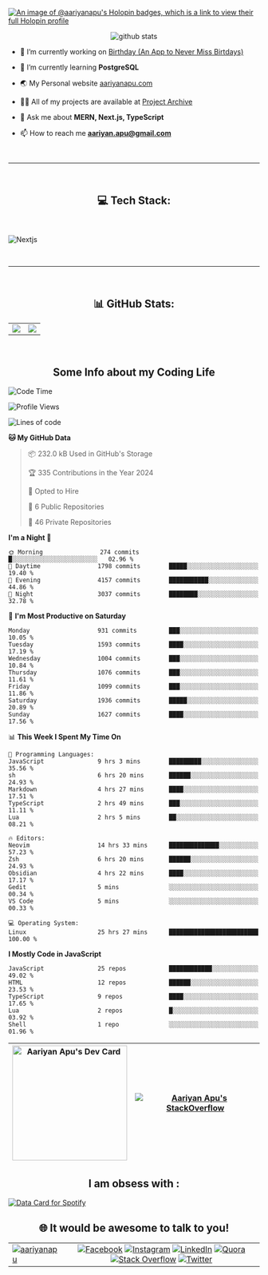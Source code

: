 [![An image of @aariyanapu's Holopin badges, which is a link to view their full Holopin profile](https://holopin.me/aariyanapu)](https://holopin.io/@aariyanapu)

<p align="center"> <img src="https://github-widgetbox.vercel.app/api/profile?username=aariyanapu&data=followers,repositories,stars,commits&theme=nautilus"  alt="github stats" /> </p>

- 🔭 I’m currently working on [Birthday (An App to Never Miss Birtdays)](https://allbirthday.vercel.app/)

- 🌱 I’m currently learning **PostgreSQL**

- 🌏 My Personal website [aariyanapu.com](https://aariyanapu.com/)

- 👨‍💻 All of my projects are available at [Project Archive](https://www.aariyanapu.com/archive)

- 💬 Ask me about **MERN, Next.js, TypeScript**

- 📫 How to reach me **aariyan.apu@gmail.com**

</br>

---

</br>
<h2 align="center"> 💻 Tech Stack: </h2>
</br>

<p align='center'>

<img src="https://skillicons.dev/icons?i=nextjs,vite,react,redux,tailwind,materialui,sass,bootstrap,ts,js,express,nodejs,mongodb,postgres,prisma,redis,html,css,jquery,md,linux,git,docker,github,babel,bash,neovim,vim,ps,postman"
 alt="Nextjs" />

</p>

</br>

---

</br>
<h2 align="center"> 📊 GitHub Stats: </h2>

|                                                                                                                                                            |                                                                                                                   |
| ---------------------------------------------------------------------------------------------------------------------------------------------------------- | :---------------------------------------------------------------------------------------------------------------: |
| ![](https://github-readme-stats.vercel.app/api?username=aariyanapu&theme=material-palenight&hide_border=false&include_all_commits=true&count_private=true) | ![](https://github-readme-streak-stats.herokuapp.com/?user=aariyanapu&theme=material-palenight&hide_border=false) |

<br/>
<h2 align="center"> Some Info about my Coding Life </h2>

<!--START_SECTION:waka-->
![Code Time](http://img.shields.io/badge/Code%20Time-1%2C887%20hrs%2017%20mins-blue)

![Profile Views](http://img.shields.io/badge/Profile%20Views-2-blue)

![Lines of code](https://img.shields.io/badge/From%20Hello%20World%20I%27ve%20Written-1.8%20million%20lines%20of%20code-blue)

**🐱 My GitHub Data** 

> 📦 232.0 kB Used in GitHub's Storage 
 > 
> 🏆 335 Contributions in the Year 2024
 > 
> 💼 Opted to Hire
 > 
> 📜 6 Public Repositories 
 > 
> 🔑 46 Private Repositories 
 > 
**I'm a Night 🦉** 

```text
🌞 Morning                274 commits         █░░░░░░░░░░░░░░░░░░░░░░░░   02.96 % 
🌆 Daytime                1798 commits        █████░░░░░░░░░░░░░░░░░░░░   19.40 % 
🌃 Evening                4157 commits        ███████████░░░░░░░░░░░░░░   44.86 % 
🌙 Night                  3037 commits        ████████░░░░░░░░░░░░░░░░░   32.78 % 
```
📅 **I'm Most Productive on Saturday** 

```text
Monday                   931 commits         ███░░░░░░░░░░░░░░░░░░░░░░   10.05 % 
Tuesday                  1593 commits        ████░░░░░░░░░░░░░░░░░░░░░   17.19 % 
Wednesday                1004 commits        ███░░░░░░░░░░░░░░░░░░░░░░   10.84 % 
Thursday                 1076 commits        ███░░░░░░░░░░░░░░░░░░░░░░   11.61 % 
Friday                   1099 commits        ███░░░░░░░░░░░░░░░░░░░░░░   11.86 % 
Saturday                 1936 commits        █████░░░░░░░░░░░░░░░░░░░░   20.89 % 
Sunday                   1627 commits        ████░░░░░░░░░░░░░░░░░░░░░   17.56 % 
```


📊 **This Week I Spent My Time On** 

```text
💬 Programming Languages: 
JavaScript               9 hrs 3 mins        █████████░░░░░░░░░░░░░░░░   35.56 % 
sh                       6 hrs 20 mins       ██████░░░░░░░░░░░░░░░░░░░   24.93 % 
Markdown                 4 hrs 27 mins       ████░░░░░░░░░░░░░░░░░░░░░   17.51 % 
TypeScript               2 hrs 49 mins       ███░░░░░░░░░░░░░░░░░░░░░░   11.11 % 
Lua                      2 hrs 5 mins        ██░░░░░░░░░░░░░░░░░░░░░░░   08.21 % 

🔥 Editors: 
Neovim                   14 hrs 33 mins      ██████████████░░░░░░░░░░░   57.23 % 
Zsh                      6 hrs 20 mins       ██████░░░░░░░░░░░░░░░░░░░   24.93 % 
Obsidian                 4 hrs 22 mins       ████░░░░░░░░░░░░░░░░░░░░░   17.17 % 
Gedit                    5 mins              ░░░░░░░░░░░░░░░░░░░░░░░░░   00.34 % 
VS Code                  5 mins              ░░░░░░░░░░░░░░░░░░░░░░░░░   00.33 % 

💻 Operating System: 
Linux                    25 hrs 27 mins      █████████████████████████   100.00 % 
```

**I Mostly Code in JavaScript** 

```text
JavaScript               25 repos            ████████████░░░░░░░░░░░░░   49.02 % 
HTML                     12 repos            ██████░░░░░░░░░░░░░░░░░░░   23.53 % 
TypeScript               9 repos             ████░░░░░░░░░░░░░░░░░░░░░   17.65 % 
Lua                      2 repos             █░░░░░░░░░░░░░░░░░░░░░░░░   03.92 % 
Shell                    1 repo              ░░░░░░░░░░░░░░░░░░░░░░░░░   01.96 % 
```




<!--END_SECTION:waka-->

<!-- Activity Graph  -->

<div align="center">

| <a href="https://app.daily.dev/aariyanapu"><img src="https://api.daily.dev/devcards/9765e7151f4a4163a3aa26a1c1b5c469.png?r=1nz" width="230" alt="Aariyan Apu's Dev Card"/></a> | [![Aariyan Apu's StackOverflow](https://github-readme-stackoverflow.vercel.app/?userID=12180960&theme=dark)](https://stackoverflow.com/users/12180960/aariyan-apu) |
| ------------------------------------------------------------------------------------------------------------------------------------------------------------------------------ | ------------------------------------------------------------------------------------------------------------------------------------------------------------------ |

</div>

<div align="center">
<h2> I am obsess with : </div>

<a href="https://data-card-for-spotify.herokuapp.com/card?user_id=31tn6riohy27abhahkklkxmaigbu">
  <img src="https://data-card-for-spotify.herokuapp.com/api/card?user_id=31tn6riohy27abhahkklkxmaigbu" alt="Data Card for Spotify">
</a>

</div>

</br>
<h2 align="center"> 🌐 It would be awesome to talk to you!  </h2>

|                                                                                                                                                                              |                                                                                                                                                                                                                                                                                                                                                                                                                                                                                                                                                                                                                                                                                                                                                                                                                                   |
| ---------------------------------------------------------------------------------------------------------------------------------------------------------------------------- | :-------------------------------------------------------------------------------------------------------------------------------------------------------------------------------------------------------------------------------------------------------------------------------------------------------------------------------------------------------------------------------------------------------------------------------------------------------------------------------------------------------------------------------------------------------------------------------------------------------------------------------------------------------------------------------------------------------------------------------------------------------------------------------------------------------------------------------: |
| <a href="https://twitter.com/aariyanapu" target="blank"><img src="https://img.shields.io/twitter/follow/aariyanapu?logo=twitter&style=for-the-badge" alt="aariyanapu" /></a> | [![Facebook](https://img.shields.io/badge/Facebook-%231877F2.svg?logo=Facebook&logoColor=white)](https://facebook.com/aariyan.apu) [![Instagram](https://img.shields.io/badge/Instagram-%23E4405F.svg?logo=Instagram&logoColor=white)](https://instagram.com/aariyan.apu) [![LinkedIn](https://img.shields.io/badge/LinkedIn-%230077B5.svg?logo=linkedin&logoColor=white)](https://linkedin.com/in/aariyanapu) [![Quora](https://img.shields.io/badge/Quora-%23B92B27.svg?logo=Quora&logoColor=white)](https://quora.com/profile/Aariyan-Apu) [![Stack Overflow](https://img.shields.io/badge/-Stackoverflow-FE7A16?logo=stack-overflow&logoColor=white)](https://stackoverflow.com/users/12180960) [![Twitter](https://img.shields.io/badge/Twitter-%231DA1F2.svg?logo=Twitter&logoColor=white)](https://twitter.com/aariyanapu) |
